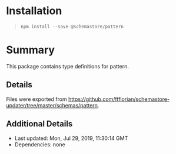 # Installation
> `npm install --save @schemastore/pattern`

# Summary
This package contains type definitions for pattern.

## Details
Files were exported from https://github.com/ffflorian/schemastore-updater/tree/master/schemas/pattern.

## Additional Details
* Last updated: Mon, Jul 29, 2019, 11:30:14 GMT
* Dependencies: none
